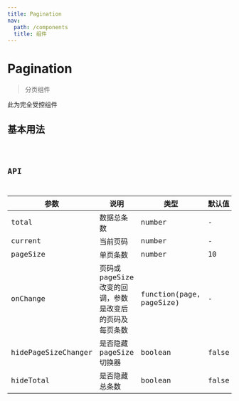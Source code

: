```yaml
---
title: Pagination
nav:
  path: /components
  title: 组件
---
```


# Pagination

> 分页组件

此为完全受控组件

## 基本用法

<code src="./demos/basic.tsx" />

## API

| 参数                | 说明                                                     | 类型                     | 默认值 |
| ------------------- | -------------------------------------------------------- | ------------------------ | ------ |
| total               | 数据总条数                                               | number                   | -      |
| current             | 当前页码                                                 | number                   | -      |
| pageSize            | 单页条数                                                 | number                   | 10     |
| onChange            | 页码或 pageSize 改变的回调，参数是改变后的页码及每页条数 | function(page, pageSize) | -      |
| hidePageSizeChanger | 是否隐藏 pageSize 切换器                                 | boolean                  | false  |
| hideTotal           | 是否隐藏总条数                                           | boolean                  | false  |

